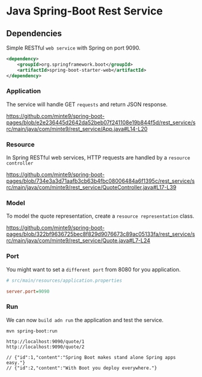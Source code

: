 # Java Spring-Boot Rest Service

## Dependencies

Simple RESTful `web service` with Spring on port 9090.

~~~xml
<dependency>
	<groupId>org.springframework.boot</groupId>
	<artifactId>spring-boot-starter-web</artifactId>
</dependency>
~~~

### Application

The service will handle GET `requests` and return JSON response.

https://github.com/minte9/spring-boot-pages/blob/e2e236445d2642da52beb07f241108e19b844f5d/rest_service/src/main/java/com/minte9/rest_service/App.java#L14-L20

### Resource

In Spring RESTful web services, HTTP requests are handled by a `resource controller`

https://github.com/minte9/spring-boot-pages/blob/734e3a3d71aafb3cb63b4fbc08006484a6f1395c/rest_service/src/main/java/com/minte9/rest_service/QuoteController.java#L17-L39

### Model

To model the quote representation, create a `resource representation` class. 

https://github.com/minte9/spring-boot-pages/blob/322bf9636725bec8f829d9076673c89ac05133fa/rest_service/src/main/java/com/minte9/rest_service/Quote.java#L7-L24

### Port

You might want to set a `different port` from 8080 for you application.

~~~ini
# src/main/resources/application.properties

server.port=9090
~~~

### Run

We can now `build adn run` the application and test the service.

~~~
mvn spring-boot:run

http://localhost:9090/quote/1
http://localhost:9090/quote/2

// {"id":1,"content":"Spring Boot makes stand alone Spring apps easy."}
// {"id":2,"content":"With Boot you deploy everywhere."}
~~~
